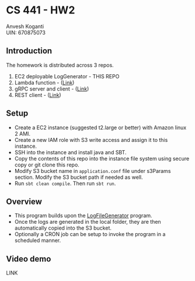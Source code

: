 # CS 441 - HW2
Anvesh Koganti <br />
UIN: 670875073 <br />

## Introduction
The homework is distributed across 3 repos.
1) EC2 deployable LogGenerator - THIS REPO
2) Lambda function - ([Link](https://github.com/anveshcma/HW2-Lambda))
3) gRPC server and client - ([Link](https://github.com/anveshcma/CS441-HW2-gRPC-REST))
4) REST client - ([Link](https://github.com/anveshcma/CS441-HW2-gRPC-REST))

## Setup
- Create a EC2 instance (suggested t2.large or better) with Amazon linux 2 AMI.
- Create a new IAM role with S3 write access and assign it to this instance.
- SSH into the instance and install java and SBT.
- Copy the contents of this repo into the instance file system using secure copy or git clone this repo.
- Modify S3 bucket name in `application.conf` file under s3Params section. Modify the S3 bucket path if needed as well.
- Run `sbt clean compile`. Then run `sbt run`.

## Overview
- This program builds upon the [LogFileGenerator](https://github.com/0x1DOCD00D/LogFileGenerator) program.
- Once the logs are generated in the local folder, they are then automatically copied into the S3 bucket.
- Optionally a CRON job can be setup to invoke the program in a scheduled manner.

## Video demo
LINK